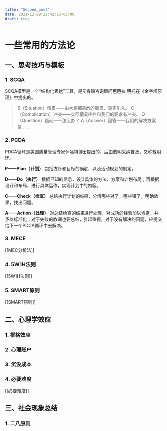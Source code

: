 ```yaml
---
title: "Second_post"
date: 2021-12-29T22:42:13+08:00
draft: true
---
```


# 一些常用的方法论



## 一、思考技巧与模板



### 1. SCQA

SCQA模型是一个“结构化表达”工具，是麦肯锡咨询顾问芭芭拉·明托在《金字塔原理》中提出的。

> S（Situation）情景——由大家都熟悉的情景、事实引入。
> C（Complication）冲突——实际情况往往和我们的要求有冲突。
> Q（Question）疑问——怎么办？
> A（Answer）回答——我们的解决方案是……



### 2. PCDA

PDCA循环是美国质量管理专家休哈特博士提出的，后由戴明采纳普及，又称戴明环。

**P——Plan（计划）**
 包括方针和目标的确定，以及活动规划的制定。

**D——Do（执行）**
 根据已知的信息，设计具体的方法、方案和计划布局；再根据设计和布局，进行具体运作，实现计划中的内容。

**C——Check（检查）**
 总结执行计划的结果，分清哪些对了，哪些错了，明确效果，找出问题。

**A——Action（处理）**
 对总结检查的结果进行处理，对成功的经验加以肯定，并予以标准化；对于失败的教训也要总结，引起重视。对于没有解决的问题，应提交给下一个PDCA循环中去解决。



### 3. MECE

[[MEC分析法]]

### 4. 5W1H法则

[[5W1H法则]]


### 5. SMART原则

[[SMART原则]]


## 二、心理学效应



### 1. 框格效应

### 2. 心理账户

### 3. 沉没成本


### 4. 必要难度

[[必要难度]]

## 三、社会现象总结



### 1. 二八原则

